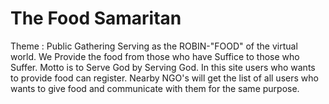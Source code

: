 # The Food Samaritan
 Theme : Public Gathering
 Serving as the ROBIN-"FOOD" of the virtual world. We Provide the food from those who have Suffice to those who Suffer.
 Motto is to Serve God by Serving God.
 In this site users who wants to provide food can register.
 Nearby NGO's will get the list of all users who wants to give food and communicate with them for the same purpose.
